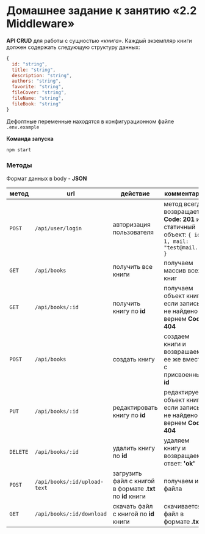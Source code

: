 # Домашнее задание к занятию «2.2 Middleware»

**API CRUD** для работы с сущностью _«книга»_. Каждый экземпляр книги должен содержать следующую структуру данных:

```javascript
{
  id: "string",
  title: "string",
  description: "string",
  authors: "string",
  favorite: "string",
  fileCover: "string",
  fileName: "string",
  fileBook: "string"
}
```

Дефолтные переменные находятся в конфигурационном файле `.env.example`

**Команда запуска**

`npm start`

### Методы

Формат данных в body - **JSON**

| метод    | url                          | действие                                                   | комментарий                                                                                 |
| -------- | ---------------------------- | ---------------------------------------------------------- | ------------------------------------------------------------------------------------------- |
| `POST`   | `/api/user/login`            | авторизация пользователя                                   | метод всегда возвращает **Code: 201** и статичный объект: `{ id: 1, mail: "test@mail.ru" }` |
| `GET`    | `/api/books`                 | получить все книги                                         | получаем массив всех книг                                                                   |
| `GET`    | `/api/books/:id`             | получить книгу по **id**                                   | получаем объект книги, если запись не найдено вернем **Code: 404**                          |
| `POST`   | `/api/books`                 | создать книгу                                              | создаем книги и возврашаем ее же вместе с присвоенным **id**                                |
| `PUT`    | `/api/books/:id`             | редактировать книгу по **id**                              | редактируем объект книги, если запись не найдено вернем **Code: 404**                       |
| `DELETE` | `/api/books/:id`             | удалить книгу по **id**                                    | удаляем книгу и возвращаем ответ: **'ok'**                                                  |
| `POST`   | `/api/books/:id/upload-text` | загрузить файл с книгой в формате **.txt** по **id** книги | получаем имя файла                                                                          |
| `GET`    | `/api/books/:id/download`    | скачать файл с книгой по **id** книги                      | скачивается файл в формате **.txt**                                                         |
